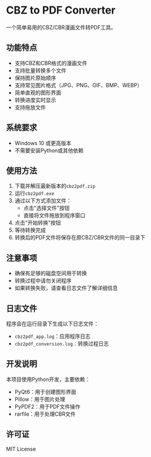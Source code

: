 # CBZ to PDF Converter

一个简单易用的CBZ/CBR漫画文件转PDF工具。

## 功能特点

- 支持CBZ和CBR格式的漫画文件
- 支持批量转换多个文件
- 保持图片原始顺序
- 支持常见图片格式（JPG、PNG、GIF、BMP、WEBP）
- 简单直观的图形界面
- 转换进度实时显示
- 支持拖放文件

## 系统要求

- Windows 10 或更高版本
- 不需要安装Python或其他依赖

## 使用方法

1. 下载并解压最新版本的`cbz2pdf.zip`
2. 运行`cbz2pdf.exe`
3. 通过以下方式添加文件：
   - 点击"选择文件"按钮
   - 直接将文件拖放到程序窗口
4. 点击"开始转换"按钮
5. 等待转换完成
6. 转换后的PDF文件将保存在原CBZ/CBR文件的同一目录下

## 注意事项

- 确保有足够的磁盘空间用于转换
- 转换过程中请勿关闭程序
- 如果转换失败，请查看日志文件了解详细信息

## 日志文件

程序会在运行目录下生成以下日志文件：
- `cbz2pdf_app.log`：应用程序日志
- `cbz2pdf_conversion.log`：转换过程日志

## 开发说明

本项目使用Python开发，主要依赖：
- PyQt6：用于创建图形界面
- Pillow：用于图片处理
- PyPDF2：用于PDF文件操作
- rarfile：用于处理CBR文件

## 许可证

MIT License
